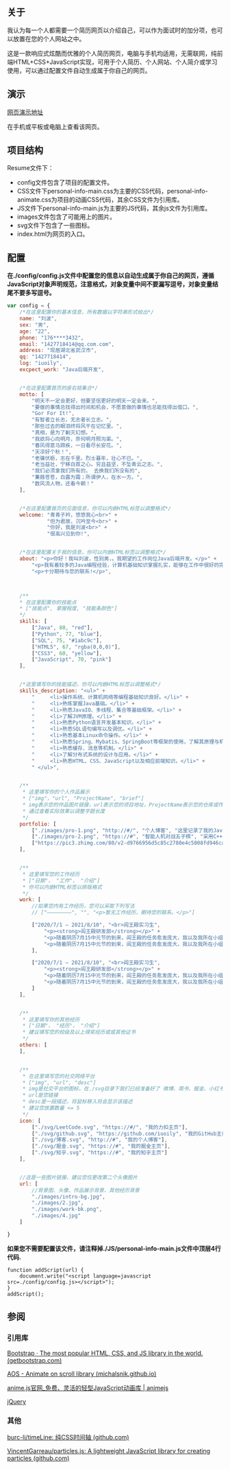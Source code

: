 ## 关于

我认为每一个人都需要一个简历网页以介绍自己，可以作为面试时的加分项，也可以放置在您的个人网站之中。

这是一款响应式炫酷而优雅的个人简历网页，电脑与手机均适用，无需联网，纯前端HTML+CSS+JavaScript实现，可用于个人简历、个人网站、个人简介或学习使用，可以通过配置文件自动生成属于你自己的网页。

## 演示

[网页演示地址](https://iuoily.github.io/)

在手机或平板或电脑上查看该网页。



## 项目结构

Resume文件下：

- config文件包含了项目的配置文件。
- CSS文件下personal-info-main.css为主要的CSS代码，personal-info-animate.css为项目的动画CSS代码，其余CSS文件为引用库。
- JS文件下personal-info-main.js为主要的JS代码，其余js文件为引用库。
- images文件包含了可能用上的图片。
- svg文件下包含了一些图标。
- index.html为网页的入口。



## 配置

**在./config/config.js文件中配置您的信息以自动生成属于你自己的网页，遵循JavaScript对象声明规范，注意格式，对象变量中间不要漏写逗号，对象变量结尾不要多写逗号。**

```javascript
var config = {
    /*在这里配置你的基本信息，所有数据以字符串形式给出*/
    name: "刘波",
    sex: "男",
    age: "22",
    phone: "176****3432",
    email: "1427718414@qq.com.com",
    address: "现居湖北省武汉市",
    qq: "1427718414",
    log: "iuoily",
    excpect_work: "Java后端开发",


    /*在这里配置首页的座右铭集合*/
    motto: [
        "明天不一定会更好，但要坚信更好的明天一定会来。",
        "要做的事情总找得出时间和机会，不愿意做的事情也总能找得出借口。",
        "Gor For It!",
        "有智者立长志，无志者长立志。",
        "那些过去的眼泪终将风干在记忆里。",
        "真相，是为了剿灭幻想。",
        "我欲将心向明月，奈何明月照沟渠。",
        "春风得意马蹄疾，一日看尽长安花。",
        "天凉好个秋！",
        "老骥伏枥，志在千里。烈士暮年，壮心不已。",
        "老当益壮，宁移白首之心。穷且益坚，不坠青云之志。",
        "我们必须拿我们所有的， 去换我们所没有的",
        "蒹葭苍苍，白露为霜；所谓伊人，在水一方。",
        "数风流人物，还看今朝！"
    ],


    /*在这里配置首页的见面信息，你可以内嵌HTML标签以调整格式*/
    welcome: "青青子衿，悠悠我心<br>" +
             "但为君故，沉吟至今<br>" +
             "你好，我是刘波<br>" +
             "很高兴见到你!",


    /*在这里配置关于我的信息，你可以内嵌HTML标签以调整格式*/
    about: "<p>你好！我叫刘波，性别男，。我期望的工作岗位Java后端开发。</p>" +
        "<p>我有着较多的Java编程经验，计算机基础知识掌握扎实，能够在工作中很好的完成自己的任务。此外，我有着充满激情的工作态度，团队协同作战能力强，同时我也具备独立开发的能力，擅于发现并解决问题。我的执行力强、责任感高、集体荣誉感强、敢于担当，能够接受加班或出差等安排</p>" +
        "<p>十分期待与您的联系!</p>",



    /** 
    * 在这里配置你的技能点
    * ["技能点", 掌握程度, "技能条颜色"]
    */  
    skills: [
        ["Java", 80, "red"],
        ["Python", 77, "blue"],
        ["SQL", 75, "#1abc9c"],
        ["HTML5", 67, "rgba(0,0,0)"],
        ["CSS3", 60, "yellow"],
        ["JavaScript", 70, "pink"]
    ],


    /*这里填写你的技能描述，你可以内嵌HTML标签以调整格式*/
    skills_description: "<ul>" +
        "     <li>操作系统、计算机网络等编程基础知识良好。</li>" +
        "     <li>熟练掌握Java基础。</li>" +
        "     <li>熟悉JavaIO、多线程、集合等基础框架。</li>" +
        "     <li>了解JVM原理。</li>" +
        "     <li>熟悉Python语言开发基本知识。</li>" +
        "     <li>熟悉SQL语句编写以及调优。</li>" +
        "     <li>熟悉基本Linux命令操作。</li>" +
        "     <li>熟悉Spring、Mybatis、SpringBoot等框架的使用，了解其原理与机制。</li>" +
        "     <li>熟悉缓存、消息等机制。</li>" +
        "     <li>了解分布式系统的设计与应用。</li>" +
        "     <li>熟悉HTML、CSS、JavaScript以及相应前端知识。</li>" +
        " </ul>",


    /**
     * 这里填写你的个人作品展示
     * ["img"，"url", "ProjectName", "brief"]
     * img表示您的作品图片链接，url表示您的项目地址，ProjectName表示您的仓库或作品名称，brief是一句简短的介绍
     * 通过查看实际效果以调整字题长度
     */
    portfolio: [
        ["./images/pro-1.png", "http://#/", "个人博客", "这里记录了我的Java后端学习笔记<br>持续更新"],
        ["./images/pro-2.png", "https://#", "智能人机对战五子棋", "采用C++编写的智能五子棋人机对战<br>2021/7/23"],
        ["https://pic3.zhimg.com/80/v2-d9766956d5c85c2780e4c5008fd946ca_1440w.jpg", "https://github.com/happysnaker/StudentsManageSystem", "学生管理系统", "C语言+AVL树+多重双向表实现"]
    ],


    /**
     * 这里填写您的工作经历
     * ["日期"， "工作"， "介绍"]
     * 你可以内嵌HTML标签以排版格式
     */
    work: [
        //如果您内有工作经历，您可以采取下列写法
        // ["————————", "", "<p>暂无工作经历，期待您的联系。</p>"]

        ["2020/7/1 — 2021/8/10", "<br>阎王殿实习生",
            "<p><strong>阎王殿研发部</strong></p>" +
            "<p>随着阴历7月15中元节的到来，阎王殿的任务愈发庞大，我以及我所在小组主要负责阎王谱后台部分，拟在解决千万访问并发问题，经过不械努力，使得产品稳定、高效的运行。</p>" +
            "<p>随着阴历7月15中元节的到来，阎王殿的任务愈发庞大，我以及我所在小组主要负责阎王谱后台部分，拟在解决千万访问并发问题，经过不械努力，使得产品稳定、高效的运行。</p>"
        ],

        ["2020/7/1 — 2021/8/10", "<br>阎王殿实习生",
            "<p><strong>阎王殿研发部</strong></p>" +
            "<p>随着阴历7月15中元节的到来，阎王殿的任务愈发庞大，我以及我所在小组主要负责阎王谱后台部分，拟在解决千万访问并发问题，经过不械努力，使得产品稳定、高效的运行。</p>" +
            "<p>随着阴历7月15中元节的到来，阎王殿的任务愈发庞大，我以及我所在小组主要负责阎王谱后台部分，拟在解决千万访问并发问题，经过不械努力，使得产品稳定、高效的运行。</p>"
        ]
    ],


    /**
     * 这里填写你的其他经历
     * ["日期"， "经历"， "介绍"]
     * 建议填写您的校级及以上得奖经历或或其他证书
     */
    others: [
    ],


    /**
     * 在这里填写您的社交网络平台
     * ["img", "url", "desc"]
     * img是社交平台的图标，在./svg目录下我们已经准备好了 微博、简书、掘金、小红书、知乎、csdn、facebook、github、力扣、CF和qq的图标
     * url是您链接
     * desc是一段描述，将鼠标移入将会显示该描述
     * 建议您放置数量 <= 5
     */
    icon: [
        ["./svg/LeetCode.svg", "https://#/", "我的力扣主页"],
        ["./svg/github.svg", "https://github.com/iuoily", "我的GitHub主页"],
        ["./svg/博客.svg", "http://#", "我的个人博客"],
        ["./svg/掘金.svg", "https://#", "我的掘金主页"],
        ["./svg/知乎.svg", "https://#", "我的知乎主页"]
    ],


    //这是一些图片链接，建议您仅更改第二个头像图片
    url: [
        //背景图、头像、作品展示背景、其他经历背景
        "./images/intro-bg.jpg",
        "./images/2.jpg",
        "./images/work-bk.png",
        "./images/4.jpg"
    ]

}
```



**如果您不需要配置该文件，请注释掉./JS/personal-info-main.js文件中顶层4行代码.**

```function addScript(url) {
function addScript(url) {
    document.write("<script language=javascript src=./config/config.js></script>");
}
addScript();
```



## 参阅

### 引用库

[Bootstrap · The most popular HTML, CSS, and JS library in the world. (getbootstrap.com)](https://getbootstrap.com/)

[AOS - Animate on scroll library (michalsnik.github.io)](http://michalsnik.github.io/aos/)

[anime.js官网_免费、灵活的轻型JavaScript动画库 | animejs](https://www.animejs.cn/)

[jQuery](https://jquery.com/)



### 其他

[burc-li/timeLine: 纯CSS时间轴 (github.com)](https://github.com/burc-li/timeLine)

[VincentGarreau/particles.js: A lightweight JavaScript library for creating particles (github.com)](https://github.com/VincentGarreau/particles.js)


